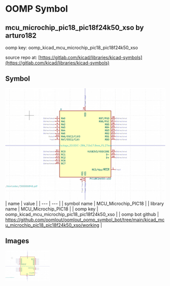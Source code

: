 # OOMP Symbol  
## mcu_microchip_pic18_pic18f24k50_xso  by arturo182  
  
oomp key: oomp_kicad_mcu_microchip_pic18_pic18f24k50_xso  
  
source repo at: [https://gitlab.com/kicad/libraries/kicad-symbols](https://gitlab.com/kicad/libraries/kicad-symbols)  
## Symbol  
  
[![working.png](working_600.png)](working.png)  
| name | value | 
| --- | --- | 
| symbol name | MCU_Microchip_PIC18 | 
| library name | MCU_Microchip_PIC18 | 
| oomp key | oomp_kicad_mcu_microchip_pic18_pic18f24k50_xso | 
| oomp bot github | https://github.com/oomlout/oomlout_oomp_symbol_bot/tree/main/kicad_mcu_microchip_pic18_pic18f24k50_xso/working | 
## Images  
  
[![working.png](working_140.png)](working.png)  
